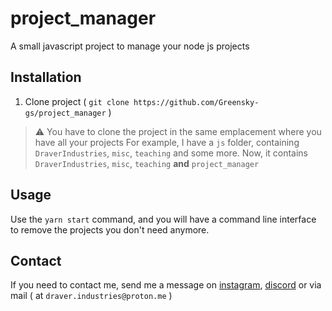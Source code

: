 # project_manager

A small javascript project to manage your node js projects

## Installation

1. Clone project ( `git clone https://github.com/Greensky-gs/project_manager` )

> ⚠️ You have to clone the project in the same emplacement where you have all your projects
> For example, I have a `js` folder, containing `DraverIndustries`, `misc`, `teaching` and some more. Now, it contains `DraverIndustries`, `misc`, `teaching` **and** `project_manager`

## Usage

Use the `yarn start` command, and you will have a command line interface to remove the projects you don't need anymore.

## Contact

If you need to contact me, send me a message on [instagram](https://instagram.com/draverindustries), [discord](https://discord.gg/fHyN5w84g6) or via mail ( at `draver.industries@proton.me` )
